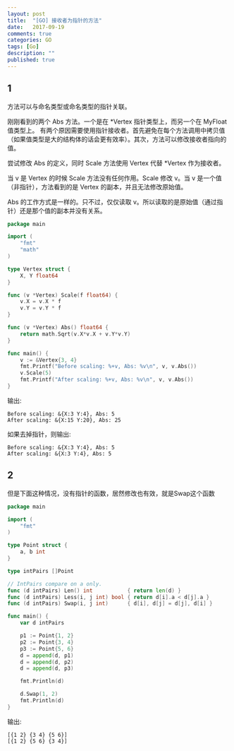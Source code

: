 ```yaml
---
layout: post
title:  "[GO] 接收者为指针的方法"
date:   2017-09-19
comments: true
categories: GO
tags: [Go]
description: ""
published: true
---
```


## 1

 方法可以与命名类型或命名类型的指针关联。

刚刚看到的两个 Abs 方法。一个是在 *Vertex 指针类型上，而另一个在 MyFloat 值类型上。 有两个原因需要使用指针接收者。首先避免在每个方法调用中拷贝值（如果值类型是大的结构体的话会更有效率）。其次，方法可以修改接收者指向的值。

尝试修改 Abs 的定义，同时 Scale 方法使用 Vertex 代替 *Vertex 作为接收者。

当 v 是 Vertex 的时候 Scale 方法没有任何作用。Scale 修改 v。当 v 是一个值（非指针），方法看到的是 Vertex 的副本，并且无法修改原始值。

Abs 的工作方式是一样的。只不过，仅仅读取 v。所以读取的是原始值（通过指针）还是那个值的副本并没有关系。


```go
package main

import (
	"fmt"
	"math"
)

type Vertex struct {
	X, Y float64
}

func (v *Vertex) Scale(f float64) {
	v.X = v.X * f
	v.Y = v.Y * f
}

func (v *Vertex) Abs() float64 {
	return math.Sqrt(v.X*v.X + v.Y*v.Y)
}

func main() {
	v := &Vertex{3, 4}
	fmt.Printf("Before scaling: %+v, Abs: %v\n", v, v.Abs())
	v.Scale(5)
	fmt.Printf("After scaling: %+v, Abs: %v\n", v, v.Abs())
}
```

输出:

```
Before scaling: &{X:3 Y:4}, Abs: 5
After scaling: &{X:15 Y:20}, Abs: 25
```

如果去掉指针，则输出:

```
Before scaling: &{X:3 Y:4}, Abs: 5
After scaling: &{X:3 Y:4}, Abs: 5
```

## 2

但是下面这种情况，没有指针的函数，居然修改也有效，就是Swap这个函数

```go
package main

import (
	"fmt"
)

type Point struct {
	a, b int
}

type intPairs []Point

// IntPairs compare on a only.
func (d intPairs) Len() int           { return len(d) }
func (d intPairs) Less(i, j int) bool { return d[i].a < d[j].a }
func (d intPairs) Swap(i, j int)      { d[i], d[j] = d[j], d[i] }

func main() {
	var d intPairs

	p1 := Point{1, 2}
	p2 := Point{3, 4}
	p3 := Point{5, 6}
	d = append(d, p1)
	d = append(d, p2)
	d = append(d, p3)

	fmt.Println(d)

	d.Swap(1, 2)
	fmt.Println(d)
}
```

输出:

```
[{1 2} {3 4} {5 6}]
[{1 2} {5 6} {3 4}]
```

